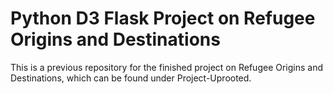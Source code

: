 # Python D3 Flask Project on Refugee Origins and Destinations

This is a previous repository for the finished project on Refugee Origins and Destinations, which can be found under Project-Uprooted. 
